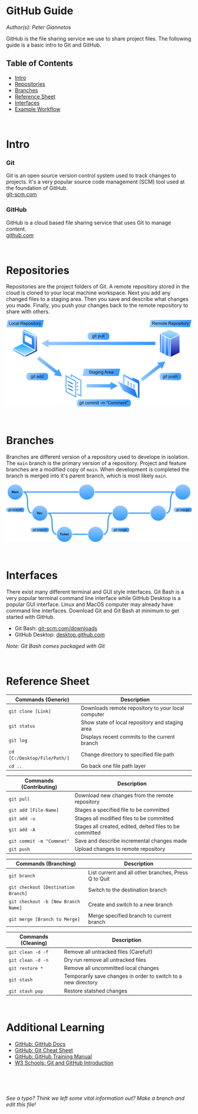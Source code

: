 # **GitHub Guide**

*Author(s): Peter Giannetos*

GitHub is the file sharing service we use to share project files. The following guide is a basic intro to Git and GitHub.

## Table of Contents

- [Intro](#Intro-)
- [Repositories](#Repositories-)
- [Branches](#Branches-)
- [Reference Sheet](#Reference-Sheet-)
- [Interfaces](#Interfaces-)
- [Example Workflow](#example-workflow-️)

<br/>

# **Intro**

### Git

Git is an open source version control system used to track changes to projects. It's a very popular source code management (SCM) tool used at the foundation of GitHub.<br/>
[git-scm.com](https://git-scm.com/)

### GitHub

GitHub is a cloud based file sharing service that uses Git to manage content.<br/>
[github.com](https://github.com/)

<br/>

# **Repositories**

Repositories are the project folders of Git. A remote repository stored in the cloud is cloned to your local machine workspace. Next you add any changed files to a staging area. Then you save and describe what changes you made. Finally, you push your changes back to the remote repository to share with others.

![Repository Structure](/images/ISS-PCB-Repository-Structure.png)

<br/>

# **Branches**

Branches are different version of a repository used to develope in isolation. The `main` branch is the primary version of a repository. Project and feature branches are a modified copy of `main`. When development is completed the branch is merged into it's parent branch, which is most likely `main`.

![Repository Structure](/images/ISS-PCB-Branch-Structure.png)

<br/>

# **Interfaces**

There exist many different terminal and GUI style interfaces. Git Bash is a very popular terminal command line interface while GitHub Desktop is a popular GUI interface. Linux and MacOS computer may already have command line interfaces. Download Git and Git Bash at minimum to get started with GitHub.

- Git Bash: [git-scm.com/downloads](https://git-scm.com/downloads)
- GitHub Desktop: [desktop.github.com](https://desktop.github.com/)

*Note: Git Bash comes packaged with Git*

<br/>

# **Reference Sheet**

| Commands (Generic)           | Description                                        |
| ---------------------------- | -------------------------------------------------- |
| `git clone [Link]`           | Downloads remote repository to your local computer |
| `git status`                 | Show state of local repository and staging area    |
| `git log`                    | Displays recent commits to the current branch      |
| `cd [C:/Desktop/File/Path/]` | Change directory to specified file path            |
| `cd ..`                      | Go back one file path layer                        |

| Commands (Contributing)   | Description                                              |
| ------------------------- | -------------------------------------------------------- |
| `git pull`                | Download new changes from the remote repository          |
| `git add [File-Name]`     | Stages a specified file to be committed                  |
| `git add -u`              | Stages all modified files to be committed                |
| `git add -A`              | Stages all created, edited, delted files to be committed |
| `git commit -m "Commnet"` | Save and describe incremental changes made               |
| `git push`                | Upload changes to remote repository                      |

| Commands (Branching)                | Description                                          |
| ----------------------------------- | ---------------------------------------------------- |
| `git branch`                        | List current and all other branches, Press Q to Quit |
| `git checkout [Destination Branch]` | Switch to the destination branch                     |
| `git checkout -b [New Branch Name]` | Create and switch to a new branch                    |
| `git merge [Branch to Merge]`       | Merge specified branch to current branch             |

| Commands (Cleaning) | Description                                                    |
| ------------------- | -------------------------------------------------------------- |
| `git clean -d -f`   | Remove all untracked files (Careful!)                          |
| `git clean -d -n`   | Dry run remove all untracked files                             |
| `git restore *`     | Remove all uncommitted local changes                           |
| `git stash`         | Temporarily save changes in order to switch to a new directory |
| `git stash pop`     | Restore statshed changes                                       |

<br/>

# **Additional Learning**

- [GitHub: GitHub Docs](https://docs.github.com/en)
- [GitHub: Git Cheat Sheet](https://training.github.com/downloads/github-git-cheat-sheet/)
- [GitHub: GitHub Training Manual](https://githubtraining.github.io/training-manual/#/01_getting_ready_for_class)
- [W3 Schools: Git and GitHub Introduction](https://www.w3schools.com/git/git_intro.asp?remote=github)

<br/><br/><br/>

*See a typo? Think we left some vital information out? Make a branch and edit this file!*
